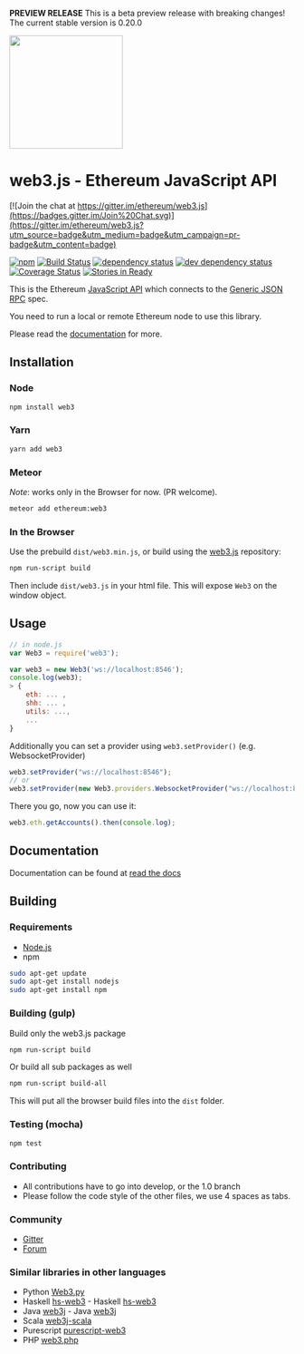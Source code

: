 **PREVIEW RELEASE** This is a beta preview release with breaking changes! The current stable version is 0.20.0

<img src="https://github.com/ethereum/web3.js/raw/1.0/web3js.jpg" width=200 />

# web3.js - Ethereum JavaScript API

[![Join the chat at https://gitter.im/ethereum/web3.js](https://badges.gitter.im/Join%20Chat.svg)](https://gitter.im/ethereum/web3.js?utm_source=badge&utm_medium=badge&utm_campaign=pr-badge&utm_content=badge)

[![npm](https://img.shields.io/npm/dm/web3.svg)](https://www.npmjs.com/package/web3) [![Build Status][travis-image]][travis-url] [![dependency status][dep-image]][dep-url] [![dev dependency status][dep-dev-image]][dep-dev-url] [![Coverage Status][coveralls-image]][coveralls-url] [![Stories in Ready][waffle-image]][waffle-url]

This is the Ethereum [JavaScript API][docs]
which connects to the [Generic JSON RPC](https://github.com/ethereum/wiki/wiki/JSON-RPC) spec.

You need to run a local or remote Ethereum node to use this library.

Please read the [documentation][docs] for more.

## Installation

### Node

```bash
npm install web3
```

### Yarn

```bash
yarn add web3
```

### Meteor

_Note_: works only in the Browser for now. (PR welcome).

```bash
meteor add ethereum:web3
```

### In the Browser

Use the prebuild `dist/web3.min.js`, or
build using the [web3.js][repo] repository:

```bash
npm run-script build
```

Then include `dist/web3.js` in your html file.
This will expose `Web3` on the window object.

## Usage

```js
// in node.js
var Web3 = require('web3');

var web3 = new Web3('ws://localhost:8546');
console.log(web3);
> {
    eth: ... ,
    shh: ... ,
    utils: ...,
    ...
}
```

Additionally you can set a provider using `web3.setProvider()` (e.g. WebsocketProvider)

```js
web3.setProvider("ws://localhost:8546");
// or
web3.setProvider(new Web3.providers.WebsocketProvider("ws://localhost:8546"));
```

There you go, now you can use it:

```js
web3.eth.getAccounts().then(console.log);
```

## Documentation

Documentation can be found at [read the docs][docs]

## Building

### Requirements

-   [Node.js](https://nodejs.org)
-   npm

```bash
sudo apt-get update
sudo apt-get install nodejs
sudo apt-get install npm
```

### Building (gulp)

Build only the web3.js package

```bash
npm run-script build
```

Or build all sub packages as well

```bash
npm run-script build-all
```

This will put all the browser build files into the `dist` folder.

### Testing (mocha)

```bash
npm test
```

### Contributing

-   All contributions have to go into develop, or the 1.0 branch
-   Please follow the code style of the other files, we use 4 spaces as tabs.

### Community

-   [Gitter](https://gitter.im/ethereum/web3.js?source=orgpage)
-   [Forum](https://forum.ethereum.org/categories/ethereum-js)

### Similar libraries in other languages

-   Python [Web3.py](https://github.com/pipermerriam/web3.py)
-   Haskell [hs-web3](https://github.com/airalab/hs-web3) - Haskell [hs-web3](https://github.com/airalab/hs-web3)
-   Java [web3j](https://github.com/web3j/web3j) - Java [web3j](https://github.com/web3j/web3j)
-   Scala [web3j-scala](https://github.com/mslinn/web3j-scala)
-   Purescript [purescript-web3](https://github.com/f-o-a-m/purescript-web3)
-   PHP [web3.php](https://github.com/sc0Vu/web3.php)

[repo]: https://github.com/ethereum/web3.js
[docs]: http://web3js.readthedocs.io/en/1.0/
[npm-image]: https://badge.fury.io/js/web3.png
[npm-url]: https://npmjs.org/package/web3
[travis-image]: https://travis-ci.org/ethereum/web3.js.svg
[travis-url]: https://travis-ci.org/ethereum/web3.js
[dep-image]: https://david-dm.org/ethereum/web3.js.svg
[dep-url]: https://david-dm.org/ethereum/web3.js
[dep-dev-image]: https://david-dm.org/ethereum/web3.js/dev-status.svg
[dep-dev-url]: https://david-dm.org/ethereum/web3.js#info=devDependencies
[coveralls-image]: https://coveralls.io/repos/ethereum/web3.js/badge.svg?branch=master
[coveralls-url]: https://coveralls.io/r/ethereum/web3.js?branch=master
[waffle-image]: https://badge.waffle.io/ethereum/web3.js.svg?label=ready&title=Ready
[waffle-url]: https://waffle.io/ethereum/web3.js
